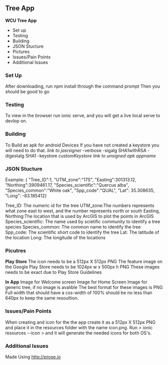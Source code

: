 ## Tree App
**WCU Tree App**
- Set up
- Testing
- Building
- JSON Stucture
- Pictures
- Issues/Pain Points
- Additional Issues

### Set Up
After downloading, run npm install through the command prompt
Then you should be good to go

### Testing
To view in the browser run ionic serve, and you will get a live local serve to devlop on. 

### Building 
To Build an apk for android Devices
If you have not created a keystore you will need to do that. 
_link to jasrsigner_ -verbose -sigalg SHA1withRSA -digestalg SHA1 -keystore _customKeystore_ _link to unsigned apk_ _appname_

### JSON Stucture
Example: { "Tree_ID":1, "UTM_zone":"17S", "Easting":301313.12, "Northing":3909461.17, "Species_scientific":"Quercus alba", "Species_common":"White oak", "Spp_code":"QUAL", "Lat": 35.308635, "Long": -83.185412}

Tree_ID: The numeric id for the tree
UTM_zone:The numbers represents what zone east to west, and the number represents north or south
Easting, Northing:The location that is used by ArcGIS to plot the points in ArcGIS
Species_scientific: The name used by scietific community to identify a tree species
Species_common: The common name to identify the tree
Spp_code: The scientific short code to identify the tree 
Lat: The latitude of the location
Long: The longitude of the locations

### Picutres

**Play Store**
The icon needs to be a 512px X 512px PNG
The feature image on the Google Play Store needs to be 1024px w x 500px h PNG
These images needs to be exact due to Play Store Guidelines

**In App**
Image for Welcome screen
Image for Home Screen
Image for generic tree, if no image is avalible
The best format for these images is PNG
Full width that should have a css-width of 100% should be no less than 640px to keep the same resoultion. 

### Issues/Pain Points
When creating and icon for the the app create it as a 512px X 512px PNG and place it in the resources folder with the name icon.png. Run > ionic resources --icon > and it will generate the needed icons for both OS's. 


### Additional Issues 

Made Using http://prose.io
